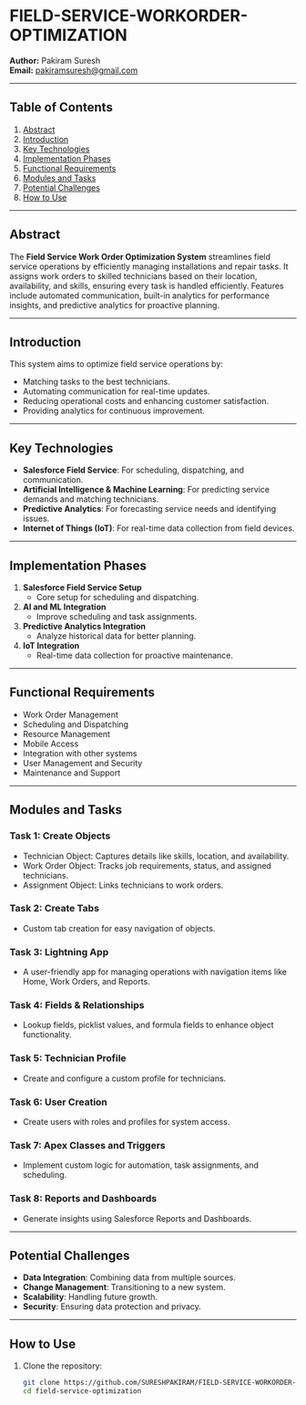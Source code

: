 # FIELD-SERVICE-WORKORDER-OPTIMIZATION

**Author:** Pakiram Suresh  
**Email:** [pakiramsuresh@gmail.com](mailto:pakiramsuresh@gmail.com)  

---

## Table of Contents

1. [Abstract](#abstract)  
2. [Introduction](#introduction)  
3. [Key Technologies](#key-technologies)  
4. [Implementation Phases](#implementation-phases)  
5. [Functional Requirements](#functional-requirements)  
6. [Modules and Tasks](#modules-and-tasks)  
7. [Potential Challenges](#potential-challenges)  
8. [How to Use](#how-to-use)  

---

## Abstract

The **Field Service Work Order Optimization System** streamlines field service operations by efficiently managing installations and repair tasks. It assigns work orders to skilled technicians based on their location, availability, and skills, ensuring every task is handled efficiently. Features include automated communication, built-in analytics for performance insights, and predictive analytics for proactive planning.

---

## Introduction

This system aims to optimize field service operations by:  
- Matching tasks to the best technicians.  
- Automating communication for real-time updates.  
- Reducing operational costs and enhancing customer satisfaction.  
- Providing analytics for continuous improvement.

---

## Key Technologies

- **Salesforce Field Service**: For scheduling, dispatching, and communication.  
- **Artificial Intelligence & Machine Learning**: For predicting service demands and matching technicians.  
- **Predictive Analytics**: For forecasting service needs and identifying issues.  
- **Internet of Things (IoT)**: For real-time data collection from field devices.

---

## Implementation Phases

1. **Salesforce Field Service Setup**  
   - Core setup for scheduling and dispatching.  
2. **AI and ML Integration**  
   - Improve scheduling and task assignments.  
3. **Predictive Analytics Integration**  
   - Analyze historical data for better planning.  
4. **IoT Integration**  
   - Real-time data collection for proactive maintenance.

---

## Functional Requirements

- Work Order Management  
- Scheduling and Dispatching  
- Resource Management  
- Mobile Access  
- Integration with other systems  
- User Management and Security  
- Maintenance and Support  

---

## Modules and Tasks

### Task 1: Create Objects
- Technician Object: Captures details like skills, location, and availability.  
- Work Order Object: Tracks job requirements, status, and assigned technicians.  
- Assignment Object: Links technicians to work orders.  

### Task 2: Create Tabs
- Custom tab creation for easy navigation of objects.  

### Task 3: Lightning App
- A user-friendly app for managing operations with navigation items like Home, Work Orders, and Reports.  

### Task 4: Fields & Relationships
- Lookup fields, picklist values, and formula fields to enhance object functionality.  

### Task 5: Technician Profile
- Create and configure a custom profile for technicians.  

### Task 6: User Creation
- Create users with roles and profiles for system access.  

### Task 7: Apex Classes and Triggers
- Implement custom logic for automation, task assignments, and scheduling.  

### Task 8: Reports and Dashboards
- Generate insights using Salesforce Reports and Dashboards.

---

## Potential Challenges

- **Data Integration**: Combining data from multiple sources.  
- **Change Management**: Transitioning to a new system.  
- **Scalability**: Handling future growth.  
- **Security**: Ensuring data protection and privacy.

---

## How to Use

1. Clone the repository:
   ```bash
   git clone https://github.com/SURESHPAKIRAM/FIELD-SERVICE-WORKORDER-OPTIMIZATION.git
   cd field-service-optimization
